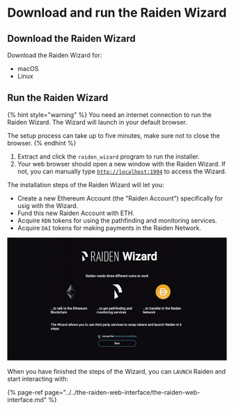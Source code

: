 # Download and run the Raiden Wizard

## Download the Raiden Wizard

Download the Raiden Wizard for:

* macOS
* Linux

## Run the Raiden Wizard

{% hint style="warning" %}
You need an internet connection to run the Raiden Wizard. The Wizard will launch in your default browser.

The setup process can take up to five minutes, make sure not to close the browser.
{% endhint %}

1. Extract and click the `raiden_wizard` program to run the installer.
2. Your web browser should open a new window with the Raiden Wizard. If not, you can manually type [`http://localhost:1994`](http://localhost:1994) to access the Wizard.

The installation steps of the Raiden Wizard will let you:

* Create a new Ethereum Account \(the "Raiden Account"\) specifically for usig with the Wizard.
* Fund this new Raiden Account with ETH.
* Acquire `RDN` tokens for using the pathfinding and monitoring services.
* Acquire `DAI` tokens for making payments in the Raiden Network.

![](../../.gitbook/assets/raiden_wizard.gif)

When you have finished the steps of the Wizard, you can `LAUNCH` Raiden and start interacting with:

{% page-ref page="../../the-raiden-web-interface/the-raiden-web-interface.md" %}

